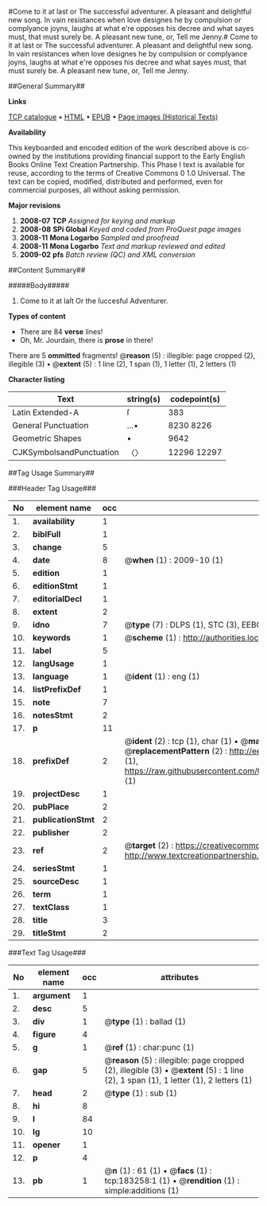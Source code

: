 #Come to it at last or The successful adventurer. A pleasant and delightful new song. In vain resistances when love designes he by compulsion or complyance joyns, laughs at what e're opposes his decree and what sayes must, that must surely be. A pleasant new tune, or, Tell me Jenny.#
Come to it at last or The successful adventurer. A pleasant and delightful new song. In vain resistances when love designes he by compulsion or complyance joyns, laughs at what e're opposes his decree and what sayes must, that must surely be. A pleasant new tune, or, Tell me Jenny.

##General Summary##

**Links**

[TCP catalogue](http://www.ota.ox.ac.uk/tcp/)  • 
[HTML](http://tei.it.ox.ac.uk/tcp/Texts-HTML/free/B02/B02294.html)  • 
[EPUB](http://tei.it.ox.ac.uk/tcp/Texts-EPUB/free/B02/B02294.epub) • 
[Page images (Historical Texts)](https://data.historicaltexts.jisc.ac.uk/view?pubId=eebo-99887055e&pageId=eebo-99887055e-183258-1)

**Availability**

This keyboarded and encoded edition of the
	       work described above is co-owned by the institutions
	       providing financial support to the Early English Books
	       Online Text Creation Partnership. This Phase I text is
	       available for reuse, according to the terms of Creative
	       Commons 0 1.0 Universal. The text can be copied,
	       modified, distributed and performed, even for
	       commercial purposes, all without asking permission.

**Major revisions**

1. __2008-07__ __TCP__ *Assigned for keying and markup*
1. __2008-08__ __SPi Global__ *Keyed and coded from ProQuest page images*
1. __2008-11__ __Mona Logarbo__ *Sampled and proofread*
1. __2008-11__ __Mona Logarbo__ *Text and markup reviewed and edited*
1. __2009-02__ __pfs__ *Batch review (QC) and XML conversion*

##Content Summary##

#####Body#####

1. Come to it at laſt Or the ſuccesful Adventurer.

**Types of content**

  * There are 84 **verse** lines!
  * Oh, Mr. Jourdain, there is **prose** in there!

There are 5 **ommitted** fragments! 
 @__reason__ (5) : illegible: page cropped (2), illegible (3)  •  @__extent__ (5) : 1 line (2), 1 span (1), 1 letter (1), 2 letters (1)

**Character listing**


|Text|string(s)|codepoint(s)|
|---|---|---|
|Latin Extended-A|ſ|383|
|General Punctuation|…•|8230 8226|
|Geometric Shapes|▪|9642|
|CJKSymbolsandPunctuation|〈〉|12296 12297|

##Tag Usage Summary##

###Header Tag Usage###

|No|element name|occ|attributes|
|---|---|---|---|
|1.|__availability__|1||
|2.|__biblFull__|1||
|3.|__change__|5||
|4.|__date__|8| @__when__ (1) : 2009-10 (1)|
|5.|__edition__|1||
|6.|__editionStmt__|1||
|7.|__editorialDecl__|1||
|8.|__extent__|2||
|9.|__idno__|7| @__type__ (7) : DLPS (1), STC (3), EEBO-CITATION (1), PROQUEST (1), VID (1)|
|10.|__keywords__|1| @__scheme__ (1) : http://authorities.loc.gov/ (1)|
|11.|__label__|5||
|12.|__langUsage__|1||
|13.|__language__|1| @__ident__ (1) : eng (1)|
|14.|__listPrefixDef__|1||
|15.|__note__|7||
|16.|__notesStmt__|2||
|17.|__p__|11||
|18.|__prefixDef__|2| @__ident__ (2) : tcp (1), char (1)  •  @__matchPattern__ (2) : ([0-9\-]+):([0-9IVX]+) (1), (.+) (1)  •  @__replacementPattern__ (2) : http://eebo.chadwyck.com/downloadtiff?vid=$1&page=$2 (1), https://raw.githubusercontent.com/textcreationpartnership/Texts/master/tcpchars.xml#$1 (1)|
|19.|__projectDesc__|1||
|20.|__pubPlace__|2||
|21.|__publicationStmt__|2||
|22.|__publisher__|2||
|23.|__ref__|2| @__target__ (2) : https://creativecommons.org/publicdomain/zero/1.0/ (1), http://www.textcreationpartnership.org/docs/. (1)|
|24.|__seriesStmt__|1||
|25.|__sourceDesc__|1||
|26.|__term__|1||
|27.|__textClass__|1||
|28.|__title__|3||
|29.|__titleStmt__|2||


###Text Tag Usage###

|No|element name|occ|attributes|
|---|---|---|---|
|1.|__argument__|1||
|2.|__desc__|5||
|3.|__div__|1| @__type__ (1) : ballad (1)|
|4.|__figure__|4||
|5.|__g__|1| @__ref__ (1) : char:punc (1)|
|6.|__gap__|5| @__reason__ (5) : illegible: page cropped (2), illegible (3)  •  @__extent__ (5) : 1 line (2), 1 span (1), 1 letter (1), 2 letters (1)|
|7.|__head__|2| @__type__ (1) : sub (1)|
|8.|__hi__|8||
|9.|__l__|84||
|10.|__lg__|10||
|11.|__opener__|1||
|12.|__p__|4||
|13.|__pb__|1| @__n__ (1) : 61 (1)  •  @__facs__ (1) : tcp:183258:1 (1)  •  @__rendition__ (1) : simple:additions (1)|
